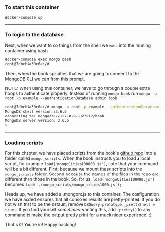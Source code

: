 ### To start this container

```bash
docker-compose up
```

---

### To login to the database

Next, when we want to do things from the shell we `exec` into the running container using bash

```bash
docker-compose exec mongo bash
root@7dbcb5a30c6a:/#
```

Then, when the book specifies that we are going to connect to the MongoDB CLI we can from this prompt.

NOTE: When using this container, we have to go through a couple extra hoops to authenticate properly.
Instead of running `mongo book` run `mongo -u root -p example --authenticationDatabase admin book`

```bash
root@7dbcb5a30c6a:/# mongo -u root -p example --authenticationDatabase admin book
MongoDB shell version v3.6.5
connecting to: mongodb://127.0.0.1:27017/book
MongoDB server version: 3.6.5
>
```

---

### Loading scripts

For this chapter, we have placed scripts from the book's [github repo](https://github.com/sevenweeks/databases) into a folder called `mongo_scripts`.
When the book instructs you to load a local script, for example `load('mongoCities100000.js')`, note that your command will be a bit different.
First, because we mount these scripts into the `mongo_scripts` folder.
Second because the names of the files in the repo are different than those in the book.
So, for us, `load('mongoCities100000.js')` becomes `load('./mongo_scripts/mongo_cities1000.js');`

Heads up, we have added a .mongorc.js to this container. The configuration we have added ensures that all consoles results are pretty-printed. If you do not wish that to be the default, remove `DBQuery.prototype._prettyShell = true;`. If you find yourself _sometimes_ wanting this, add `.pretty()` to any command to make the output pretty print for a much nicer experience! :)

That's it! You're in! Happy hacking!
